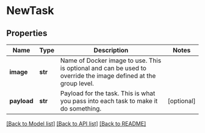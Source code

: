 # NewTask

## Properties
Name | Type | Description | Notes
------------ | ------------- | ------------- | -------------
**image** | **str** | Name of Docker image to use. This is optional and can be used to override the image defined at the group level. | 
**payload** | **str** | Payload for the task. This is what you pass into each task to make it do something. | [optional] 

[[Back to Model list]](../README.md#documentation-for-models) [[Back to API list]](../README.md#documentation-for-api-endpoints) [[Back to README]](../README.md)


